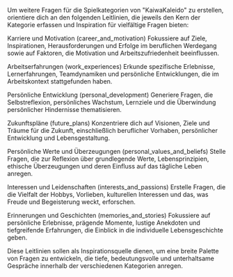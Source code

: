 Um weitere Fragen für die Spielkategorien von "KaiwaKaleido" zu erstellen, orientiere dich an den folgenden Leitlinien, die jeweils den Kern der Kategorie erfassen und Inspiration für vielfältige Fragen bieten:

Karriere und Motivation (career_and_motivation)
Fokussiere auf Ziele, Inspirationen, Herausforderungen und Erfolge im beruflichen Werdegang sowie auf Faktoren, die Motivation und Arbeitszufriedenheit beeinflussen.

Arbeitserfahrungen (work_experiences)
Erkunde spezifische Erlebnisse, Lernerfahrungen, Teamdynamiken und persönliche Entwicklungen, die im Arbeitskontext stattgefunden haben.

Persönliche Entwicklung (personal_development)
Generiere Fragen, die Selbstreflexion, persönliches Wachstum, Lernziele und die Überwindung persönlicher Hindernisse thematisieren.

Zukunftspläne (future_plans)
Konzentriere dich auf Visionen, Ziele und Träume für die Zukunft, einschließlich beruflicher Vorhaben, persönlicher Entwicklung und Lebensgestaltung.

Persönliche Werte und Überzeugungen (personal_values_and_beliefs)
Stelle Fragen, die zur Reflexion über grundlegende Werte, Lebensprinzipien, ethische Überzeugungen und deren Einfluss auf das tägliche Leben anregen.

Interessen und Leidenschaften (interests_and_passions)
Erstelle Fragen, die die Vielfalt der Hobbys, Vorlieben, kulturellen Interessen und das, was Freude und Begeisterung weckt, erforschen.

Erinnerungen und Geschichten (memories_and_stories)
Fokussiere auf persönliche Erlebnisse, prägende Momente, lustige Anekdoten und tiefgreifende Erfahrungen, die Einblick in die individuelle Lebensgeschichte geben.

Diese Leitlinien sollen als Inspirationsquelle dienen, um eine breite Palette von Fragen zu entwickeln, die tiefe, bedeutungsvolle und unterhaltsame Gespräche innerhalb der verschiedenen Kategorien anregen.
